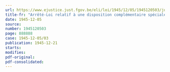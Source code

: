 ```yaml
---
url: https://www.ejustice.just.fgov.be/eli/loi/1945/12/05/1945120503/justel
title-fr: "Arrêté-Loi relatif à une disposition complémentaire spéciale concernant le transport des marchandises par chemin de fer entre les Pays-Bas, d'une part, la France, le grand-duché de Luxembourg et la Suisse, d'autre part, en transit par la Belgique"
date: 1945-12-05
source:
number: 1945120503
page: 888888
case: 1945-12-05/03
publication: 1945-12-21
starts:
modifies:
pdf-original:
pdf-consolidated:
---
```


